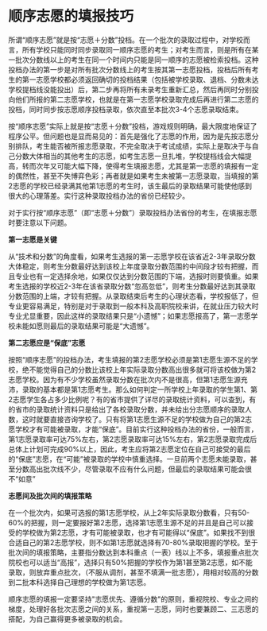 # 顺序志愿的填报技巧

所谓“顺序志愿”就是按“志愿＋分数”投档。在一个批次的录取过程中，对学校而言，所有学校只能同时同步录取同一顺序志愿的考生；对考生而言，则是所有在某一批次分数线以上的考生在同一个时间内只能是同一顺序的志愿被检索投档。这种投档办法的第一步是对所有批次分数线上的考生按其第一志愿投档，投档后所有考生的第一志愿学校都必须返回确切的投档结果（包括被学校录取、退档、分数未达学校提档线没能投出）后，第二步再将所有未录考生重新汇总，然后再同时分别投向他们所报的第二志愿学校，也就是在第一志愿学校录取完成后再进行第二志愿的投档，同时同步按志愿顺序投档录取，依次直至本批次3-4个志愿录取结束。

按“顺序志愿”实际上就是按“志愿＋分数”投档，游戏规则明确，最大限度地保证了程序公平。但问题也是显而易见的：首先是强化了志愿的作用，因为是先按志愿分别排队，考生能否被所报志愿录取，不完全取决于考试成绩，实际上是取决于与自己分数大体相当的其他考生的志愿，如考生志愿一旦扎堆，学校提档线会大幅提高，转而次年又可能大幅下降，使得考生填报志愿，尤其是第一志愿的填报有一定的偶然性，甚至不失博弈色彩；再者就是如果考生未被第一志愿录取，当填报的第2志愿的学校已经录满其他第1志愿的考生时，该生最后的录取结果可能使他感到很大的心理落差。实行这种录取投档办法的省份已经较少。

对于实行按“顺序志愿”（即“志愿＋分数”）录取投档办法省份的考生，在填报志愿时要注意以下问题。

**第一志愿是关键**

从“技术和分数”的角度看，如果考生选报的第一志愿学校在该省近2-3年录取分数大体稳定，则考生分数最好达到该校上年度录取分数范围的中间段才较有把握，而且专业也有一定选择余地，如果仅仅达到分数范围的下端，选报时则要慎重。如果考生选报的学校近2-3年在该省录取分数“忽高忽低”，则考生分数最好达到其录取分数范围的上端，才较有把握。从录取结束后考生的心理状态看，学校报低了，但专业更容易满足，特别是对于录取到一般本科及高职院校来讲，在就业压力较大时专业尤显重要，因此这样的录取结果只是“小遗憾”；如果志愿报高了，第一志愿学校未能如愿则最后的录取结果可能是“大遗憾”。

**第二志愿应是“保底”志愿**

按照“顺序志愿”的投档办法，考生填报的第2志愿学校必须是第1志愿生源不足的学校，绝不能觉得自己的分数比该校上年实际录取分数高出很多就可将该校做为第2志愿学校。因为有不少学校虽然录取分数在批次内不是很高，但第1志愿生源充沛，录取的基本都是第1志愿考生。那么如何判定一所学校上年录取的学生第1、第2志愿学生各占多少比例呢？有的省市提供了详尽的录取统计资料，可以查到，有的省市的录取统计资料只是给出了各校录取分数，并未给出分志愿顺序的录取人数，这时就要直接咨询学校了。只有将第1志愿生源不足的学校做为自己的第2志愿学校才有可能被录取，才能“保底”。目前实行这种投档办法的省份，一般而言，第1志愿录取率可达75%左右，第2志愿录取率可达15%左右，第2志愿录取完成后总体上计划可完成90%以上，因此，考生应将第2志愿定位在自己可接受的最后的“保底”志愿，在“可能”被录取的学校中慎重选择。一旦前两个志愿未能录取，甚至分数高出批次线不少，尽管录取不应有什么问题，但最后的录取结果可能会很不“如意”

**志愿间及批次间的填报策略**

在一个批次内，如果可选报的第1志愿学校，从上2年实际录取分数看，只有50-60%的把握，则一定要报好第2志愿，选择第1志愿生源不足的并且是自己可以接受的学校做为第2志愿，才有可能被录取，也才有可能得以“保底”。如果找不到很合适自己的第2志愿学校，则不如第1志愿就选择有70-80%录取把握的学校。至于批次间的填报策略，主要指分数达到本科重点（一表）线以上不多，填报重点批次院校也可以适当“高报”，选择只有50%把握的学校作为第1甚至第2志愿，如不能录取，则放弃重点批次，（不服从调剂，甚至不填满一批志愿），用相对较高的分数到二批本科选择自己理想的学校做为第1志愿。

顺序志愿的填报一定要坚持"志愿优先、遵循分数"的原则，重视院校、专业之间的梯度，处理好各批次志愿之间的关系，重视第一志愿，同时也要兼顾二、三志愿的搭配，为自己赢得更多被录取的机会。
